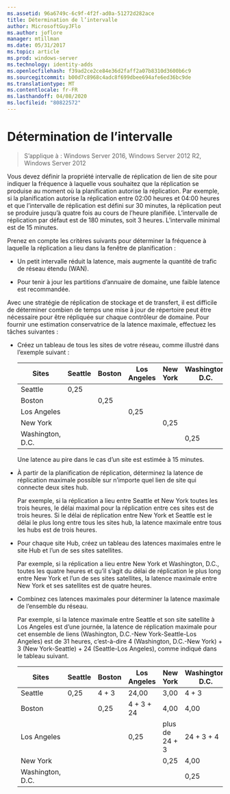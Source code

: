 ```yaml
---
ms.assetid: 96a6749c-6c9f-4f2f-ad0a-51272d282ace
title: Détermination de l’intervalle
author: MicrosoftGuyJFlo
ms.author: joflore
manager: mtillman
ms.date: 05/31/2017
ms.topic: article
ms.prod: windows-server
ms.technology: identity-adds
ms.openlocfilehash: f39ad2ce2ce84e36d2faff2a07b8310d3600b6c9
ms.sourcegitcommit: b00d7c8968c4adc8f699dbee694afe6ed36bc9de
ms.translationtype: MT
ms.contentlocale: fr-FR
ms.lasthandoff: 04/08/2020
ms.locfileid: "80822572"
---
```

# <a name="determining-the-interval"></a>Détermination de l’intervalle

>S’applique à : Windows Server 2016, Windows Server 2012 R2, Windows Server 2012

Vous devez définir la propriété intervalle de réplication de lien de site pour indiquer la fréquence à laquelle vous souhaitez que la réplication se produise au moment où la planification autorise la réplication. Par exemple, si la planification autorise la réplication entre 02:00 heures et 04:00 heures et que l’intervalle de réplication est défini sur 30 minutes, la réplication peut se produire jusqu’à quatre fois au cours de l’heure planifiée. L’intervalle de réplication par défaut est de 180 minutes, soit 3 heures. L’intervalle minimal est de 15 minutes.  
  
Prenez en compte les critères suivants pour déterminer la fréquence à laquelle la réplication a lieu dans la fenêtre de planification :  
  
-   Un petit intervalle réduit la latence, mais augmente la quantité de trafic de réseau étendu (WAN).  
  
-   Pour tenir à jour les partitions d’annuaire de domaine, une faible latence est recommandée.  
  
Avec une stratégie de réplication de stockage et de transfert, il est difficile de déterminer combien de temps une mise à jour de répertoire peut être nécessaire pour être répliquée sur chaque contrôleur de domaine. Pour fournir une estimation conservatrice de la latence maximale, effectuez les tâches suivantes :  
  
-   Créez un tableau de tous les sites de votre réseau, comme illustré dans l’exemple suivant :  
  
    |Sites|Seattle|Boston|Los Angeles|New York|Washington, D.C.|  
    |---------|-----------|----------|---------------|------------|--------------------|  
    |Seattle|0,25|||||  
    |Boston||0,25||||  
    |Los Angeles|||0,25|||  
    |New York||||0,25||  
    |Washington, D.C.|||||0,25|  
  
    Une latence au pire dans le cas d’un site est estimée à 15 minutes.  
  
-   À partir de la planification de réplication, déterminez la latence de réplication maximale possible sur n’importe quel lien de site qui connecte deux sites hub.  
  
    Par exemple, si la réplication a lieu entre Seattle et New York toutes les trois heures, le délai maximal pour la réplication entre ces sites est de trois heures. Si le délai de réplication entre New York et Seattle est le délai le plus long entre tous les sites hub, la latence maximale entre tous les hubs est de trois heures.  
  
-   Pour chaque site Hub, créez un tableau des latences maximales entre le site Hub et l’un de ses sites satellites.  
  
    Par exemple, si la réplication a lieu entre New York et Washington, D.C., toutes les quatre heures et qu’il s’agit du délai de réplication le plus long entre New York et l’un de ses sites satellites, la latence maximale entre New York et ses satellites est de quatre heures.  
  
-   Combinez ces latences maximales pour déterminer la latence maximale de l’ensemble du réseau.  
  
    Par exemple, si la latence maximale entre Seattle et son site satellite à Los Angeles est d’une journée, la latence de réplication maximale pour cet ensemble de liens (Washington, D.C.-New York-Seattle-Los Angeles) est de 31 heures, c’est-à-dire 4 (Washington, D.C.-New York) + 3 (New York-Seattle) + 24 (Seattle-Los Angeles), comme indiqué dans le tableau suivant.  
  
    |Sites|Seattle|Boston|Los Angeles|New York|Washington, D.C.|  
    |---------|-----------|----------|---------------|------------|--------------------|  
    |Seattle|0,25|4 + 3|24,00|3,00|4 + 3|  
    |Boston||0,25|4 + 3 + 24|4,00|4,00|  
    |Los Angeles|||0,25|plus de 24 + 3|24 + 3 + 4|  
    |New York||||0,25|4,00|  
    |Washington, D.C.|||||0,25|  
  


